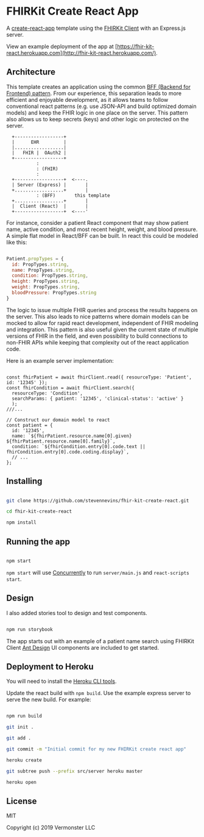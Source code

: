 # FHIRKit Create React App

A [create-react-app](https://github.com/facebook/create-react-app) template
using the [FHIRKit Client](https://github.com/Vermonster/fhir-kit-client) with
an Express.js server.

View an example deployment of the app at
[https://fhir-kit-react.herokuapp.com](http://fhir-kit-react.herokuapp.com/).

## Architecture

This template creates an application using the common [BFF (Backend for
Frontend) pattern](https://samnewman.io/patterns/architectural/bff/). From our
experience, this separation leads to more efficient and enjoyable development,
as it allows teams to follow conventional react patterns (e.g. use JSON-API and
build optimized domain models) and keep the FHIR logic in one place on the
server. This pattern also allows us to keep secrets (keys) and other logic on
protected on the server.


```
  +------------------+
  |      EHR         |
  |..................|
  |   FHIR |  OAuth2 |
  +------------------+
           :
           : (FHIR)
           :
  +------------------+  <----.
  | Server (Express) |       |
  +..................+       |
           : (BFF)       this template
  +..................+       |
  |  Client (React)  |       |
  +------------------+  <----'

```

For instance, consider a patient React component that may show patient name,
active condition, and most recent height, weight, and blood pressure. A simple
flat model in React/BFF can be built. In react this could be modeled like this:

```js

Patient.propTypes = {
  id: PropTypes.string,
  name: PropTypes.string,
  condition: PropTypes.string,
  height: PropTypes.string,
  weight: PropTypes.string,
  bloodPressure: PropTypes.string
}

```

The logic to issue multiple FHIR queries and process the results happens
on the server. This also leads to nice patterns where domain models can be
mocked to allow for rapid react development, independent of FHIR modeling and
integration. This pattern is also useful given the current state of multiple
versions of FHIR in the field, and even possibility to build connections to
non-FHIR APIs while keeping that complexity out of the react application code.

Here is an example server implementation:

```node

const fhirPatient = await fhirClient.read({ resourceType: 'Patient', id: '12345' });
const fhirCondition = await fhirClient.search({
  resourceType: 'Condition',
  searchParams: { patient: '12345', 'clinical-status': 'active' }
  );
///...

// Construct our domain model to react
const patient = {
  id: '12345',
  name: `${fhirPatient.resource.name[0].given} ${fhirPatient.resource.name[0].family}`,
  condition: `${fhirCondition.entry[0].code.text || fhirCondition.entry[0].code.coding.display}`,
  // ...
};

```


## Installing

```bash

git clone https://github.com/stevennevins/fhir-kit-create-react.git

cd fhir-kit-create-react

npm install

```

## Running the app

```bash

npm start

```

`npm start` will use
[Concurrently](https://github.com/kimmobrunfeldt/concurrently) to run
`server/main.js` and `react-scripts start`. 

## Design

I also added stories tool to design and test components.

```bash

npm run storybook

```
The app starts out with an example of a patient name search using FHIRKit Client
[Ant Design](https://github.com/ant-design/ant-design) UI components are included to get started.  

## Deployment to Heroku

You will need to install the [Heroku CLI
tools](https://devcenter.heroku.com/articles/heroku-cli).

Update the react build with `npm build`. Use the example express server to
serve the new build. For example:

```bash

npm run build

git init .

git add .

git commit -m "Initial commit for my new FHIRKit create react app"

heroku create

git subtree push --prefix src/server heroku master

heroku open

```

## License

MIT

Copyright (c) 2019 Vermonster LLC
